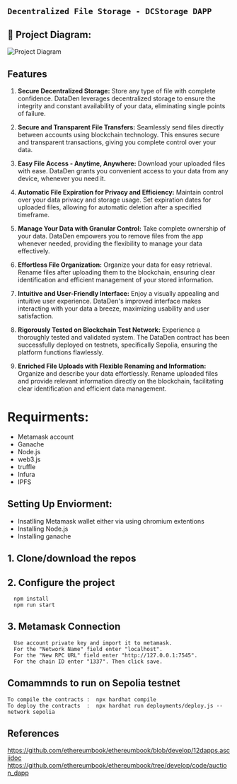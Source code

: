 ## `Decentralized File Storage - DCStorage DAPP`

## 🔧 Project Diagram:

![Project Diagram](https://i.gyazo.com/2738ea6743a40036756b1b5714ab9fa8.png)

## Features

1. **Secure Decentralized Storage:** Store any type of file with complete confidence. DataDen leverages decentralized storage to ensure the integrity and constant availability of your data, eliminating single points of failure.

2. **Secure and Transparent File Transfers:** Seamlessly send files directly between accounts using blockchain technology. This ensures secure and transparent transactions, giving you complete control over your data.

3. **Easy File Access - Anytime, Anywhere:** Download your uploaded files with ease. DataDen grants you convenient access to your data from any device, whenever you need it.

4. **Automatic File Expiration for Privacy and Efficiency:** Maintain control over your data privacy and storage usage. Set expiration dates for uploaded files, allowing for automatic deletion after a specified timeframe.

5. **Manage Your Data with Granular Control:** Take complete ownership of your data. DataDen empowers you to remove files from the app whenever needed, providing the flexibility to manage your data effectively.

6. **Effortless File Organization:** Organize your data for easy retrieval. Rename files after uploading them to the blockchain, ensuring clear identification and efficient management of your stored information.

7. **Intuitive and User-Friendly Interface:** Enjoy a visually appealing and intuitive user experience. DataDen's improved interface makes interacting with your data a breeze, maximizing usability and user satisfaction.

8. **Rigorously Tested on Blockchain Test Network:** Experience a thoroughly tested and validated system. The DataDen contract has been successfully deployed on testnets, specifically Sepolia, ensuring the platform functions flawlessly.

9. **Enriched File Uploads with Flexible Renaming and Information:** Organize and describe your data effortlessly. Rename uploaded files and provide relevant information directly on the blockchain, facilitating clear identification and efficient data management.

# Requirments:

- Metamask account
- Ganache
- Node.js
- web3.js
- truffle
- Infura
- IPFS

## Setting Up Enviorment:

- Insatlling Metamask wallet either via using chromium extentions
- Installing Node.js
- Installing ganache

## 1. Clone/download the repos

## 2. Configure the project

      npm install
      npm run start

## 3. Metamask Connection

      Use account private key and import it to metamask.
      For the "Network Name" field enter "localhost".
      For the "New RPC URL" field enter "http://127.0.0.1:7545".
      For the chain ID enter "1337". Then click save.

## Comammnds to run on Sepolia testnet

    To compile the contracts :  npx hardhat compile
    To deploy the contracts  :  npx hardhat run deployments/deploy.js --network sepolia

## References

https://github.com/ethereumbook/ethereumbook/blob/develop/12dapps.asciidoc
https://github.com/ethereumbook/ethereumbook/tree/develop/code/auction_dapp
